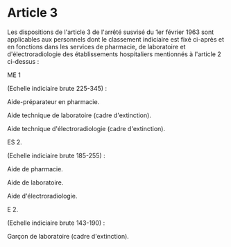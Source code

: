 # Article 3

Les dispositions de l'article 3 de l'arrêté susvisé du 1er février 1963 sont applicables aux personnels dont le classement indiciaire est fixé ci-après et en fonctions dans les services de pharmacie, de laboratoire et d'électroradiologie des établissements hospitaliers mentionnés à l'article 2 ci-dessus :

ME 1

(Echelle indiciaire brute 225-345) :

Aide-préparateur en pharmacie.

Aide technique de laboratoire (cadre d'extinction).

Aide technique d'électroradiologie (cadre d'extinction).

ES 2.

(Echelle indiciaire brute 185-255) :

Aide de pharmacie.

Aide de laboratoire.

Aide d'électroradiologie.

E 2.

(Echelle indiciaire brute 143-190) :

Garçon de laboratoire (cadre d'extinction).
